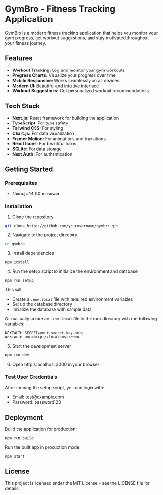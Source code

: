 # GymBro - Fitness Tracking Application

GymBro is a modern fitness tracking application that helps you monitor your gym progress, get workout suggestions, and stay motivated throughout your fitness journey.

## Features

- **Workout Tracking:** Log and monitor your gym workouts
- **Progress Charts:** Visualize your progress over time
- **Mobile Responsive:** Works seamlessly on all devices
- **Modern UI:** Beautiful and intuitive interface
- **Workout Suggestions:** Get personalized workout recommendations

## Tech Stack

- **Next.js:** React framework for building the application
- **TypeScript:** For type safety
- **Tailwind CSS:** For styling
- **Chart.js:** For data visualization
- **Framer Motion:** For animations and transitions
- **React Icons:** For beautiful icons
- **SQLite:** For data storage
- **Next Auth:** For authentication

## Getting Started

### Prerequisites

- Node.js 14.6.0 or newer

### Installation

1. Clone the repository
```bash
git clone https://github.com/yourusername/gymbro.git
```

2. Navigate to the project directory
```bash
cd gymbro
```

3. Install dependencies
```bash
npm install
```

4. Run the setup script to initialize the environment and database
```bash
npm run setup
```
   This will:
   - Create a `.env.local` file with required environment variables
   - Set up the database directory
   - Initialize the database with sample data
   
   Or manually create an `.env.local` file in the root directory with the following variables:
   ```
   NEXTAUTH_SECRET=your-secret-key-here
   NEXTAUTH_URL=http://localhost:3000
   ```

5. Start the development server
```bash
npm run dev
```

6. Open http://localhost:3000 in your browser

### Test User Credentials
After running the setup script, you can login with:
- Email: test@example.com
- Password: password123

## Deployment

Build the application for production:

```bash
npm run build
```

Run the built app in production mode:

```bash
npm start
```

## License

This project is licensed under the MIT License - see the LICENSE file for details.